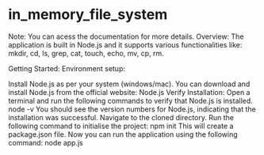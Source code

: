 # in_memory_file_system
Note: You can acess the documentation for more details.
Overview:
The application is built in Node.js and it supports various functionalities like: mkdir, cd, ls, grep, cat, touch, echo, mv, cp, rm. 

Getting Started:
Environment setup:

Install Node.js as per your system (windows/mac).
You can download and install Node.js from the official website: Node.js
Verify Installation: Open a terminal and run the following commands to verify that Node.js is installed. node -v
You should see the version numbers for Node.js, indicating that the installation was successful.
Navigate to the cloned directory.
Run the following command to initialise the project: npm init
This will create a package.json file.
Now you can run the application using the following command: node app.js
